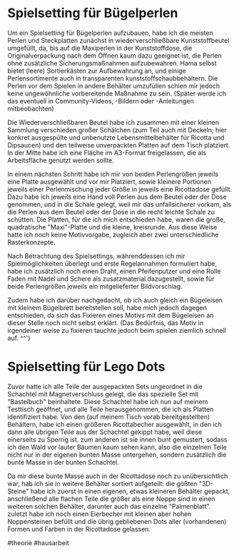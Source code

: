 Spielsetting für Bügelperlen
============================

Um ein Spielsetting für Bügelperlen aufzubauen, habe ich die meisten Perlen und Steckplatten zunächst in wiederverschließbare Kunststoffbeutel umgefüllt, da, bis auf die Maxiperlen in der Kunststoffdose, die Originalverpackung nach dem Öffnen kaum dazu geeignet ist, die Perlen ohne zusätzliche Sicherungsmaßnahmen aufzubewahren. Hama selbst bietet (leere) Sortierkästen zur Aufbewahrung an, und einige Perlensortimente auch in transparenten kunststoffschaubbehältern. Die Perlen vor dem Spielen in andere Behälter umzufüllen schien mir jedoch keine ungewöhnliche vorbereitende Maßnahme zu sein. (Später werde ich das eventuell in Community-Videos, -Bildern oder -Anleitungen mitbeobachten)

Die Wiederverschließbaren Beutel habe ich zusammen mit einer kleinen Sammlung verschieden großer Schälchen (zum Teil auch mit Deckeln; hier konkret ausgespülte und unbenutzte Lebensmittelbehälter für Ricotta und Dipsaucen) und den teilweise unverpackten Platten auf dem Tisch platziert. In der Mitte habe ich eine Fläche im A3-Format freigelassen, die als Arbeitsfläche genutzt werden sollte. 

In einem nächsten Schritt habe ich mir von beiden Perlengrößen jeweils eine Platte ausgewählt und vor mir Platziert, sowie kleinere Portionen jeweils einer Perlenmischung jeder Größe in jeweils eine Ricottadose gefüllt. Dazu habe ich jeweils eine Hand voll Perlen aus dem Beutel oder der Dose genommen, und in die Schale gelegt, weil mir das unfallsicherer vorkam, als die Perlen aus dem Beutel oder der Dose in die recht leichte Schale zu schütten.
Die Platten, für die ich mich entschieden habe, waren die große, quadratische "Maxi"-Platte und die kleine, kreisrunde. Aus diese Weise hatte ich noch keine Motivvorgabe, zugleich aber zwei unterschiedliche Rasterkonzepte.

Nach Betrachtung des Spielsettings, währenddessen ich mir Spielmöglichkeiten überlegt und erste Regelannahmen formuliert habe, habe ich zusätzlich noch einen Draht, einen Pfeifenputzer und eine Rolle Faden mit Nadel und Schere als zusatzmaterial dazugestellt, sowie für beide Perlengrößen jeweils ein mitgelieferter Bildvorschlag.

Zudem habe ich darüber nachgedacht, ob ich auch gleich ein Bügeleisen mit kleinem Bügelbrett bereitstellen soll, habe mich jedoch dagegen entschieden, da sich das Fixieren eines Motivs mit dem Bügeleisen an dieser Stelle noch nicht selbst erklärt. (Das Bedürfnis, das Motiv in irgendeiner weise zu fixieren tauchte jedoch beim spielen ziemlich schnell auf. ^^')

Spielsetting für Lego Dots
============================

Zuvor hatte ich alle Teile der ausgepackten Sets ungeordnet in die Schachtel mit Magnetverschluss gelegt, die das spezielle Set mit "Bastelbuch" beinhaltete. Diese Schachtel habe ich nun auf meinem Testtisch geöffnet, und alle Teile herausgenommen, die ich als Platten identifiziert habe. 
Von den (auf meinem Tisch vorab bereitgestellten) Behältern, habe ich einen größeren Ricottabecher ausgewählt, in den ich dann alle übrigen Teile aus der Schachtel gekippt habe, weil diese einerseits zu Sperrig ist. zum anderen ist sie innen bunt gemustert, sodass ich den Wald vor lauter Bäumen kaum sehen kann, also die einzelnen Teile nicht nur in der eigenen bunten Masse untergehen, sondern zusätzlich die bunte Masse in der bunten Schachtel.

Da mir diese bunte Masse auch in der Ricottadose noch zu unübersichtlich war, hab ich sie in weitere Behälter sortiert aufgeteilt: die gößten "3D-Steine" habe ich zuerst in einen eigenen, etwas kleineren Behälter gepackt, anschließend alle flachen Teile die größer als eine Noppe sind in einen weiteren solchen Behälter, darunter auch das einzelne "Palmenblatt". zuletzt habe ich noch einen Eierbecher mit kleinen aber hohen Noppensteinen befüllt und die übrig gebliebenen Dots aller (vorhandenen) Formen und Farben in der Ricottadose gelassen.

#theorie #hausarbeit 